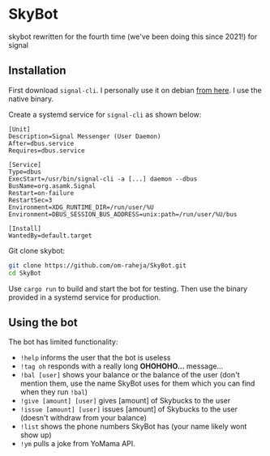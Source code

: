 # SkyBot
skybot rewritten for the fourth time (we've been doing this since 2021!) for signal

## Installation
First download `signal-cli`. I personally use it on debian [from here](https://packaging.gitlab.io/signal-cli/installation/standalone/). I use the native binary.

Create a systemd service for `signal-cli` as shown below:

```
[Unit]
Description=Signal Messenger (User Daemon)
After=dbus.service
Requires=dbus.service

[Service]
Type=dbus
ExecStart=/usr/bin/signal-cli -a [...] daemon --dbus
BusName=org.asamk.Signal
Restart=on-failure
RestartSec=3
Environment=XDG_RUNTIME_DIR=/run/user/%U
Environment=DBUS_SESSION_BUS_ADDRESS=unix:path=/run/user/%U/bus

[Install]
WantedBy=default.target
```

Git clone skybot:

```sh
git clone https://github.com/om-raheja/SkyBot.git
cd SkyBot
```

Use `cargo run` to build and start the bot for testing. Then use the binary provided in a systemd service for production.

## Using the bot

The bot has limited functionality:
- `!help` informs the user that the bot is useless
- `!tag oh` responds with a really long **OHOHOHO...** message...
- `!bal [user]` shows your balance or the balance of the user (don't mention them, use the name SkyBot uses for them which you can find when they run `!bal`)
- `!give [amount] [user]` gives [amount] of Skybucks to the user
- `!issue [amount] [user]` issues [amount] of Skybucks to the user (doesn't withdraw from your balance)
- `!list` shows the phone numbers SkyBot has (your name likely wont show up)
- `!ym` pulls a joke from YoMama API.
